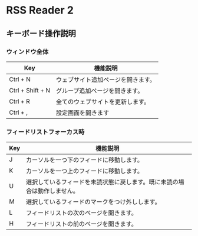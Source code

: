 # RSS Reader 2

## キーボード操作説明

### ウィンドウ全体

| Key              | 機能説明              |
|------------------|-------------------|
| Ctrl + N         | ウェブサイト追加ページを開きます。 |
| Ctrl + Shift + N | グループ追加ページを開きます。   |
| Ctrl + R         | 全てのウェブサイトを更新します。  |
| Ctrl + ,         | 設定画面を開きます         |

### フィードリストフォーカス時

| Key | 機能説明                                 |
|-----|--------------------------------------|
| J   | カーソルを一つ下のフィードに移動します。                 |
| K   | カーソルを一つ上のフィードに移動します。                 |
| U   | 選択しているフィードを未読状態に戻します。既に未読の場合は動作しません。 |
| M   | 選択しているフィードのマークをつけ外しします。              |
| L   | フィードリストの次のページを開きます。                  |
| H   | フィードリストの前のページを開きます。                  |